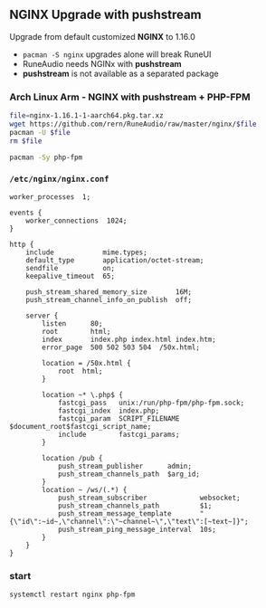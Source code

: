 NGINX Upgrade with pushstream
---

Upgrade from default customized **NGINX** to 1.16.0
- `pacman -S nginx` upgrades alone will break RuneUI
- RuneAudio needs NGINx with **pushstream**
- **pushstream** is not available as a separated package


### Arch Linux Arm - NGINX with pushstream + PHP-FPM
```sh
file=nginx-1.16.1-1-aarch64.pkg.tar.xz
wget https://github.com/rern/RuneAudio/raw/master/nginx/$file
pacman -U $file
rm $file

pacman -Sy php-fpm
```
### `/etc/nginx/nginx.conf`
```
worker_processes  1;

events {
	worker_connections  1024;
}

http {
	include            mime.types;
	default_type       application/octet-stream;
	sendfile           on;
	keepalive_timeout  65;
	
	push_stream_shared_memory_size       16M;
	push_stream_channel_info_on_publish  off;
	
	server {
		listen      80;
		root        html;
		index       index.php index.html index.htm;
		error_page  500 502 503 504  /50x.html;

		location = /50x.html {
			root  html;
		}

		location ~* \.php$ {
			fastcgi_pass   unix:/run/php-fpm/php-fpm.sock;
			fastcgi_index  index.php;
			fastcgi_param  SCRIPT_FILENAME  $document_root$fastcgi_script_name;
			include        fastcgi_params;
		}
		
		location /pub {
			push_stream_publisher      admin;
			push_stream_channels_path  $arg_id;
		}
		location ~ /ws/(.*) {
			push_stream_subscriber             websocket;
			push_stream_channels_path          $1;
			push_stream_message_template       "{\"id\":~id~,\"channel\":\"~channel~\",\"text\":[~text~]}";
			push_stream_ping_message_interval  10s;
		}
	}
}
```
### start
```sh
systemctl restart nginx php-fpm
```

